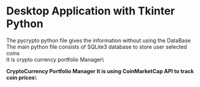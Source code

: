 # Desktop Application with Tkinter Python
The pycrypto python file gives the information without using the DataBase\
The main python file consists of SQLite3 database to store user selected coins\
It is crypto currency portfolio Manager\

**CryptoCurrency Portfolio Manager
It is using CoinMarketCap API to track coin prices**\
